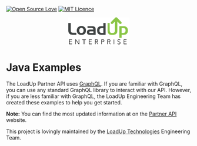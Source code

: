 [![Open Source Love](https://badges.frapsoft.com/os/v2/open-source.svg?v=103)](https://github.com/ellerbrock/open-source-badges/)
[![MIT Licence](https://badges.frapsoft.com/os/mit/mit.svg?v=103)](https://opensource.org/licenses/mit-license.php)


<p align="center" width="100%">
    <img width="33%" src="/images/loadup-enterprise-logo@3x.png"> 
</p>

# Java Examples

The LoadUp Partner API uses [GraphQL](https://graphql.org/). If you are familiar
with GraphQL, you can use any standard GraphQL library to interact with our API.
However, if you are less familiar with GraphQL, the LoadUp Engineering Team has
created these examples to help you get started. 

__Note:__ You can find the most updated information at on the [Partner API](https://order.goloadup.com/partner/integrations/overview) website.


This project is lovingly maintained by the [LoadUp Technologies](https://www.goloadup.com) Engineering Team.
